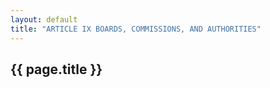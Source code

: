 ```yaml
---
layout: default 
title: "ARTICLE IX BOARDS, COMMISSIONS, AND AUTHORITIES"
---
```


{{ page.title }}
----------------
